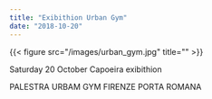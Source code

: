 ```yaml
---
title: "Exibithion Urban Gym"
date: "2018-10-20"
---
```



{{< figure src="/images/urban_gym.jpg" title="" >}}

Saturday 20 October
Capoeira exibithion

PALESTRA URBAM GYM FIRENZE PORTA ROMANA